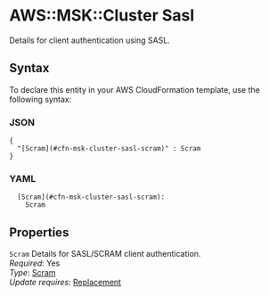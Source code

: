 # AWS::MSK::Cluster Sasl<a name="aws-properties-msk-cluster-sasl"></a>

Details for client authentication using SASL\.

## Syntax<a name="aws-properties-msk-cluster-sasl-syntax"></a>

To declare this entity in your AWS CloudFormation template, use the following syntax:

### JSON<a name="aws-properties-msk-cluster-sasl-syntax.json"></a>

```
{
  "[Scram](#cfn-msk-cluster-sasl-scram)" : Scram
}
```

### YAML<a name="aws-properties-msk-cluster-sasl-syntax.yaml"></a>

```
  [Scram](#cfn-msk-cluster-sasl-scram): 
    Scram
```

## Properties<a name="aws-properties-msk-cluster-sasl-properties"></a>

`Scram`  <a name="cfn-msk-cluster-sasl-scram"></a>
Details for SASL/SCRAM client authentication\.  
*Required*: Yes  
*Type*: [Scram](aws-properties-msk-cluster-scram.md)  
*Update requires*: [Replacement](https://docs.aws.amazon.com/AWSCloudFormation/latest/UserGuide/using-cfn-updating-stacks-update-behaviors.html#update-replacement)
